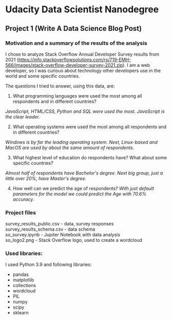 # Udacity Data Scientist Nanodegree
## Project 1 (Write A Data Science Blog Post)

### Motivation and a summary of the results of the analysis

I chose to analyze Stack Overflow Annual Developer Survey results from 2021 (https://info.stackoverflowsolutions.com/rs/719-EMH-566/images/stack-overflow-developer-survey-2021.zip).
I am a web developer, so I was curious about technology other developers use in the world and some specific countries.

The questions I tried to answer, using this data, are:

1. What programming languages were used the most among all respondents and in different countries?

*JavaScript, HTML/CSS, Python and SQL were used the most. JavaScript is the clear leader.*

2. What operating systems were used the most among all respondents and in different countries?

*Windows is by far the leading operating system. Next, Linux-based and MacOS are used by about the same amount of respondents.*

3. What highest level of education do respondents have? What about some specific countries?

*Almost half of respondents have Bachelor's degree. Next big group, just a little over 20%, have Master's degree.*

4. How well can we predict the age of respondents?
*With just default parameters for the model we could predict the Age with 70.6% accuracy.*


### Project files

survey_results_public.csv - data, survey responses  
survey_results_schema.csv - data schema  
so_survey.ipynb - Jupiter Notebook with data analysis  
so_logo2.png - Stack Overflow logo, used to create a wordcloud  


### Used libraries:
I used Python 3.9 and following libraries:
- pandas
- matplotlib
- collections
- wordcloud
- PIL
- numpy
- scipy
- sklearn

